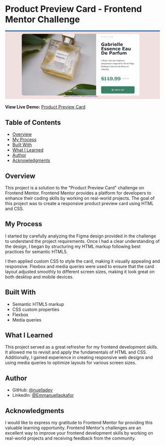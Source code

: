 # Product Preview Card - Frontend Mentor Challenge

![Screenshot of the Product Preview Card](https://github.com/nuelladev/Product-preview-card/blob/master/Screenshot%20(194).png)

**View Live Demo:** [Product Preview Card](https://nuelladev.github.io/Product-preview-card/)

## Table of Contents
- [Overview](#overview)
- [My Process](#my-process)
- [Built With](#built-with)
- [What I Learned](#what-i-learned)
- [Author](#author)
- [Acknowledgments](#acknowledgments)

## Overview

This project is a solution to the "Product Preview Card" challenge on Frontend Mentor. Frontend Mentor provides a platform for developers to enhance their coding skills by working on real-world projects. The goal of this project was to create a responsive product preview card using HTML and CSS.

## My Process

I started by carefully analyzing the Figma design provided in the challenge to understand the project requirements. Once I had a clear understanding of the design, I began by structuring my HTML markup following best practices for semantic HTML5.

I then applied custom CSS to style the card, making it visually appealing and responsive. Flexbox and media queries were used to ensure that the card layout adjusted smoothly to different screen sizes, making it look great on both desktop and mobile devices.

## Built With

- Semantic HTML5 markup
- CSS custom properties
- Flexbox
- Media queries

## What I Learned

This project served as a great refresher for my frontend development skills. It allowed me to revisit and apply the fundamentals of HTML and CSS. Additionally, I gained experience in creating responsive web designs and using media queries to optimize layouts for various screen sizes.

## Author

- GitHub: [@nuelladev](https://github.com/nuelladev)
- LinkedIn: [@Emmanuellaokafor](https://www.linkedin.com/in/emmanuella-o/)


## Acknowledgments

I would like to express my gratitude to Frontend Mentor for providing this valuable learning opportunity. Frontend Mentor's challenges are an excellent way to improve your frontend development skills by working on real-world projects and receiving feedback from the community.
